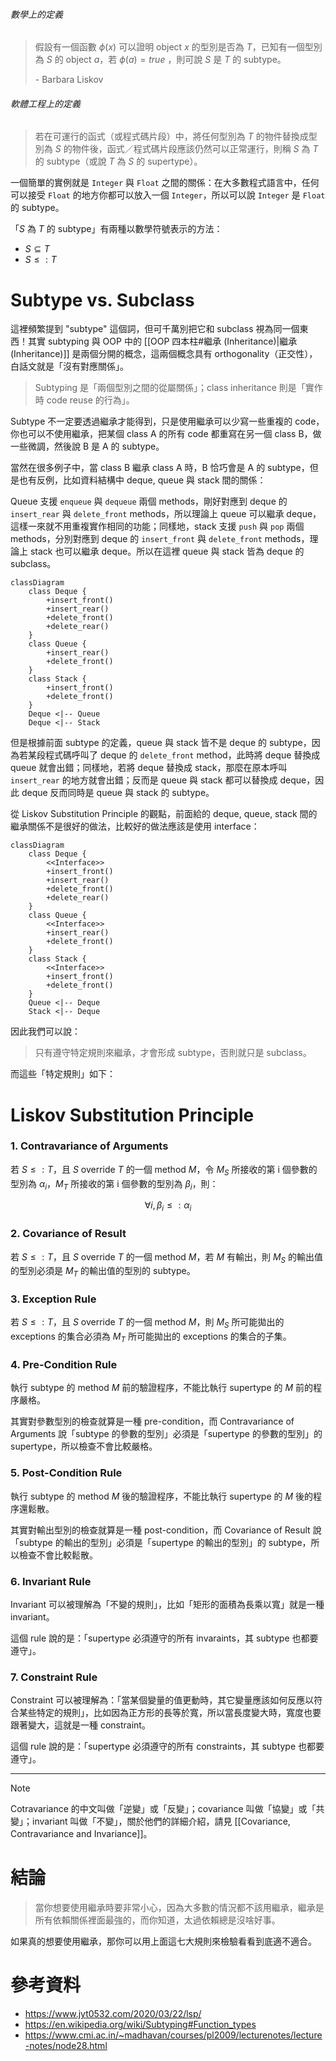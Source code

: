 ###### 數學上的定義

>假設有一個函數 $\phi(x)$ 可以證明 object $x$ 的型別是否為 $T$，已知有一個型別為 $S$ 的 object $a$，若 $\phi(a)=true$ ，則可說 $S$ 是 $T$ 的 subtype。
>
>\- Barbara Liskov

###### 軟體工程上的定義

>若在可運行的函式（或程式碼片段）中，將任何型別為 $T$ 的物件替換成型別為 $S$ 的物件後，函式／程式碼片段應該仍然可以正常運行，則稱 $S$ 為 $T$ 的 subtype（或說 $T$ 為 $S$ 的 supertype）。

一個簡單的實例就是 `Integer` 與 `Float` 之間的關係：在大多數程式語言中，任何可以接受 `Float` 的地方你都可以放入一個 `Integer`，所以可以說 `Integer` 是 `Float` 的 subtype。

「$S$ 為 $T$ 的 subtype」有兩種以數學符號表示的方法：

- $S \subseteq T$
- $S \leq: T$

# Subtype vs. Subclass

這裡頻繁提到 "subtype" 這個詞，但可千萬別把它和 subclass 視為同一個東西！其實 subtyping 與 OOP 中的 [[OOP 四本柱#繼承 (Inheritance)|繼承 (Inheritance)]] 是兩個分開的概念，這兩個概念具有 orthogonality（正交性），白話文就是「沒有對應關係」。

>Subtyping 是「兩個型別之間的從屬關係」；class inheritance 則是「實作時 code reuse 的行為」。

Subtype 不一定要透過繼承才能得到，只是使用繼承可以少寫一些重複的 code，你也可以不使用繼承，把某個 class A 的所有 code 都重寫在另一個 class B，做一些微調，然後說 B 是 A 的 subtype。

當然在很多例子中，當 class B 繼承 class A 時，B 恰巧會是 A 的 subtype，但是也有反例，比如資料結構中 deque, queue 與 stack 間的關係：

Queue 支援 `enqueue` 與 `dequeue` 兩個 methods，剛好對應到 deque 的 `insert_rear` 與 `delete_front` methods，所以理論上 queue 可以繼承 deque，這樣一來就不用重複實作相同的功能；同樣地，stack 支援 `push` 與 `pop` 兩個 methods，分別對應到 deque 的 `insert_front` 與 `delete_front` methods，理論上 stack 也可以繼承 deque。所以在這裡 queue 與 stack 皆為 deque 的 subclass。

```mermaid
classDiagram
    class Deque {
        +insert_front()
        +insert_rear()
        +delete_front()
        +delete_rear()
    }
    class Queue {
        +insert_rear()
        +delete_front()
    }
    class Stack {
        +insert_front()
        +delete_front()
    }
    Deque <|-- Queue
    Deque <|-- Stack
```

但是根據前面 subtype 的定義，queue 與 stack 皆不是 deque 的 subtype，因為若某段程式碼呼叫了 deque 的 `delete_front` method，此時將 deque 替換成 queue 就會出錯；同樣地，若將 deque 替換成 stack，那麼在原本呼叫 `insert_rear` 的地方就會出錯；反而是 queue 與 stack 都可以替換成 deque，因此 deque 反而同時是 queue 與 stack 的 subtype。

從 Liskov Substitution Principle 的觀點，前面給的 deque, queue, stack 間的繼承關係不是很好的做法，比較好的做法應該是使用 interface：

```mermaid
classDiagram
    class Deque {
        <<Interface>>
        +insert_front()
        +insert_rear()
        +delete_front()
        +delete_rear()
    }
    class Queue {
        <<Interface>>
        +insert_rear()
        +delete_front()
    }
    class Stack {
        <<Interface>>
        +insert_front()
        +delete_front()
    }
    Queue <|-- Deque
    Stack <|-- Deque
```

因此我們可以說：

>只有遵守特定規則來繼承，才會形成 subtype，否則就只是 subclass。

而這些「特定規則」如下：

# Liskov Substitution Principle

### 1. Contravariance of Arguments

若 $S \leq: T$，且 $S$ override $T$ 的一個 method $M$，令 $M_S$ 所接收的第 i 個參數的型別為 $\alpha_i$，$M_T$ 所接收的第 i 個參數的型別為 $\beta_i$，則：

$$
\forall i, \beta_i \leq: \alpha_i
$$

### 2. Covariance of Result

若 $S \leq: T$，且 $S$ override $T$ 的一個 method $M$，若 $M$ 有輸出，則 $M_S$ 的輸出值的型別必須是 $M_T$ 的輸出值的型別的 subtype。

### 3. Exception Rule

若 $S \leq: T$，且 $S$ override $T$ 的一個 method $M$，則 $M_S$ 所可能拋出的 exceptions 的集合必須為 $M_T$ 所可能拋出的 exceptions 的集合的子集。

### 4. Pre-Condition Rule

執行 subtype 的 method $M$ 前的驗證程序，不能比執行 supertype 的 $M$ 前的程序嚴格。

其實對參數型別的檢查就算是一種 pre-condition，而 Contravariance of Arguments 說「subtype 的參數的型別」必須是「supertype 的參數的型別」的 supertype，所以檢查不會比較嚴格。

### 5. Post-Condition Rule

執行 subtype 的 method $M$ 後的驗證程序，不能比執行 supertype 的 $M$ 後的程序還鬆散。

其實對輸出型別的檢查就算是一種 post-condition，而 Covariance of Result 說「subtype 的輸出的型別」必須是「supertype 的輸出的型別」的 subtype，所以檢查不會比較鬆散。

### 6. Invariant Rule

Invariant 可以被理解為「不變的規則」，比如「矩形的面積為長乘以寬」就是一種 invariant。

這個 rule 說的是：「supertype 必須遵守的所有 invaraints，其 subtype 也都要遵守」。

### 7. Constraint Rule

Constraint 可以被理解為：「當某個變量的值更動時，其它變量應該如何反應以符合某些特定的規則」，比如因為正方形的長等於寬，所以當長度變大時，寬度也要跟著變大，這就是一種 constraint。

這個 rule 說的是：「supertype 必須遵守的所有 constraints，其 subtype 也都要遵守」。

---

>[!Note]
>Cotravariance 的中文叫做「逆變」或「反變」；covariance 叫做「協變」或「共變」；invariant 叫做「不變」，關於他們的詳細介紹，請見 [[Covariance,  Contravariance and Invariance]]。

# 結論

>當你想要使用繼承時要非常小心，因為大多數的情況都不該用繼承，繼承是所有依賴關係裡面最強的，而你知道，太過依賴總是沒啥好事。

如果真的想要使用繼承，那你可以用上面這七大規則來檢驗看看到底適不適合。

# 參考資料

- <https://www.jyt0532.com/2020/03/22/lsp/>
- <https://en.wikipedia.org/wiki/Subtyping#Function_types>
- <https://www.cmi.ac.in/~madhavan/courses/pl2009/lecturenotes/lecture-notes/node28.html>
